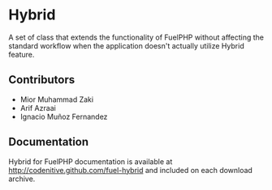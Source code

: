 # Hybrid 
A set of class that extends the functionality of FuelPHP without affecting the standard workflow when the application doesn't actually utilize Hybrid feature.

## Contributors

* Mior Muhammad Zaki 
* Arif Azraai
* Ignacio Muñoz Fernandez

## Documentation

Hybrid for FuelPHP documentation is available at <http://codenitive.github.com/fuel-hybrid> and included on each download archive.